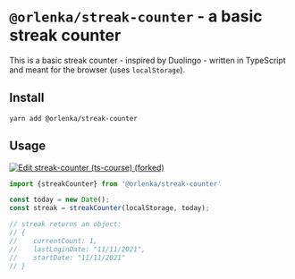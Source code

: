 # `@orlenka/streak-counter` - a basic streak counter

This is a basic streak counter - inspired by Duolingo - written in TypeScript and meant for the browser (uses `localStorage`).

## Install

```shell
yarn add @orlenka/streak-counter
```

## Usage

[![Edit streak-counter (ts-course) (forked)](https://codesandbox.io/static/img/play-codesandbox.svg)](https://codesandbox.io/s/streak-counter-ts-course-forked-70jrg4?fontsize=14&hidenavigation=1&theme=dark)

```javascript
import {streakCounter} from '@orlenka/streak-counter'

const today = new Date();
const streak = streakCounter(localStorage, today);

// streak returns an object:
// {
//    currentCount: 1, 
//    lastLoginDate: "11/11/2021",
//    startDate: "11/11/2021"
// }
```
